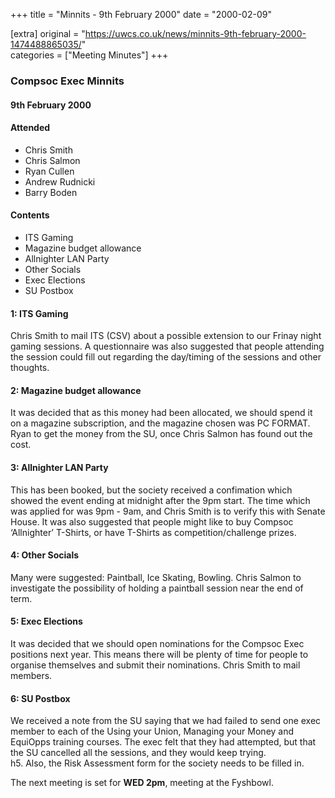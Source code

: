 +++
title = "Minnits - 9th February 2000"
date = "2000-02-09"

[extra]
original = "https://uwcs.co.uk/news/minnits-9th-february-2000-1474488865035/"    
categories = ["Meeting Minutes"]
+++

### Compsoc Exec Minnits

#### 9th February 2000

#### Attended

  - Chris Smith
  - Chris Salmon
  - Ryan Cullen
  - Andrew Rudnicki
  - Barry Boden

#### Contents

  - ITS Gaming
  - Magazine budget allowance
  - Allnighter LAN Party
  - Other Socials
  - Exec Elections
  - SU Postbox

#### 1: ITS Gaming

Chris Smith to mail ITS (CSV) about a possible extension to our Frinay night gaming sessions. A questionnaire was also suggested that people attending the session could fill out regarding the day/timing of the sessions and other thoughts.

#### 2: Magazine budget allowance

It was decided that as this money had been allocated, we should spend it on a magazine subscription, and the magazine chosen was PC FORMAT. Ryan to get the money from the SU, once Chris Salmon has found out the cost.

#### 3: Allnighter LAN Party

This has been booked, but the society received a confimation which showed the event ending at midnight after the 9pm start. The time which was applied for was 9pm - 9am, and Chris Smith is to verify this with Senate House. It was also suggested that people might like to buy Compsoc ‘Allnighter’ T-Shirts, or have T-Shirts as competition/challenge prizes.

#### 4: Other Socials

Many were suggested: Paintball, Ice Skating, Bowling. Chris Salmon to investigate the possibility of holding a paintball session near the end of term.

#### 5: Exec Elections

It was decided that we should open nominations for the Compsoc Exec positions next year. This means there will be plenty of time for people to organise themselves and submit their nominations. Chris Smith to mail members.

#### 6: SU Postbox

We received a note from the SU saying that we had failed to send one exec member to each of the Using your Union, Managing your Money and EquiOpps training courses. The exec felt that they had attempted, but that the SU cancelled all the sessions, and they would keep trying.  
h5. Also, the Risk Assessment form for the society needs to be filled in.

The next meeting is set for ****WED 2pm****, meeting at the Fyshbowl.
